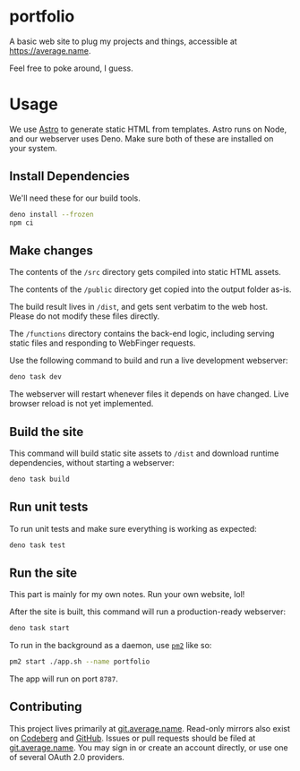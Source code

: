 # portfolio

A basic web site to plug my projects and things, accessible at https://average.name.

Feel free to poke around, I guess.

# Usage

We use [Astro](https://astro.build) to generate static HTML from templates. Astro runs on Node, and our webserver uses Deno. Make sure both of these are installed on your system.

## Install Dependencies

We'll need these for our build tools.

```sh
deno install --frozen
npm ci
```

## Make changes

The contents of the `/src` directory gets compiled into static HTML assets.

The contents of the `/public` directory get copied into the output folder as-is.

The build result lives in `/dist`, and gets sent verbatim to the web host. Please do not modify these files directly.

The `/functions` directory contains the back-end logic, including serving static files and responding to WebFinger requests.

Use the following command to build and run a live development webserver:

```sh
deno task dev
```

The webserver will restart whenever files it depends on have changed. Live browser reload is not yet implemented.

## Build the site

This command will build static site assets to `/dist` and download runtime dependencies, without starting a webserver:

```sh
deno task build
```

## Run unit tests

To run unit tests and make sure everything is working as expected:

```sh
deno task test
```

## Run the site

This part is mainly for my own notes. Run your own website, lol!

After the site is built, this command will run a production-ready webserver:

```sh
deno task start
```

To run in the background as a daemon, use [`pm2`](https://pm2.keymetrics.io/docs/usage/quick-start/) like so:

```sh
pm2 start ./app.sh --name portfolio
```

The app will run on port `8787`.

## Contributing

This project lives primarily at [git.average.name](https://git.average.name/AverageHelper/portfolio). Read-only mirrors also exist on [Codeberg](https://codeberg.org/AverageHelper/portfolio) and [GitHub](https://github.com/AverageHelper/portfolio). Issues or pull requests should be filed at [git.average.name](https://git.average.name/AverageHelper/portfolio). You may sign in or create an account directly, or use one of several OAuth 2.0 providers.
